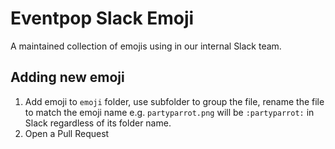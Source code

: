 # Eventpop Slack Emoji

A maintained collection of emojis using in our internal Slack team.

## Adding new emoji

1. Add emoji to `emoji` folder, use subfolder to group the file, rename the file to match the emoji name e.g. `partyparrot.png` will be `:partyparrot:` in Slack regardless of its folder name.
2. Open a Pull Request
